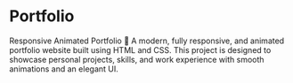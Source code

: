 # Portfolio
Responsive Animated Portfolio 🚀 A modern, fully responsive, and animated portfolio website built using HTML and CSS. This project is designed to showcase personal projects, skills, and work experience with smooth animations and an elegant UI.
